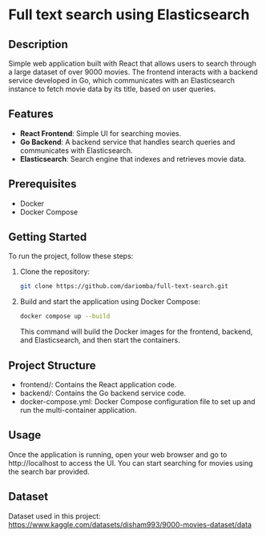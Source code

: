 # Full text search using Elasticsearch

## Description

Simple web application built with React that allows users to search through a large dataset of over 9000 movies. The frontend interacts with a backend service developed in Go, which communicates with an Elasticsearch instance to fetch movie data by its title, based on user queries.

## Features

- **React Frontend**: Simple UI for searching movies.
- **Go Backend**: A backend service that handles search queries and communicates with Elasticsearch.
- **Elasticsearch**: Search engine that indexes and retrieves movie data.

## Prerequisites

- Docker
- Docker Compose

## Getting Started

To run the project, follow these steps:

1. Clone the repository:

   ```bash
   git clone https://github.com/dariomba/full-text-search.git
   ```

2. Build and start the application using Docker Compose:

   ```bash
   docker compose up --build
   ```

   This command will build the Docker images for the frontend, backend, and Elasticsearch, and then start the containers.

## Project Structure

- frontend/: Contains the React application code.
- backend/: Contains the Go backend service code.
- docker-compose.yml: Docker Compose configuration file to set up and run the multi-container application.

## Usage

Once the application is running, open your web browser and go to http://localhost to access the UI. You can start searching for movies using the search bar provided.

## Dataset

Dataset used in this project: https://www.kaggle.com/datasets/disham993/9000-movies-dataset/data
